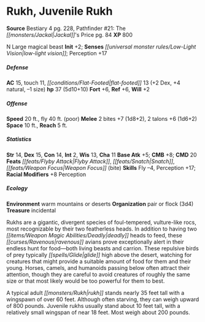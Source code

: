 ﻿---
cssclass: [monsters]
title1: Rukh, Juvenile Rukh
title2: Juvenile Rukh
CR: 3
sources:
- name: Bestiary 4
  page: 228
  link: http://paizo.com/products/btpy91ds?Pathfinder-Roleplaying-Game-Bestiary-4
- name: "Pathfinder #21: The Jackal's Price"
  page: 84
  link: http://paizo.com/pathfinder/adventurePath/legacyOfFire/v5748btpy87uv
XP: 800
alignment: N
size: Large
type: magical beast
initiative:
  bonus: 2
senses:
  low-light vision: true
AC:
  AC: 15
  touch: 11
  flat_footed: 13
  components:
    dex: 2
    natural: 4
    size: -1
HP:
  HP: 37
  long: 5d10+10
saves:
  fort: 6
  ref: 6
  will: 2
speeds:
  base: 20
  fly: 40
  fly_maneuverability: poor
attacks:
  melee:
  - - text: 2 bites +7 (1d8+2)
      entries:
      - - damage: 1d8+2
      count: 2
      attack: bites
      bonus:
      - 7
    - text: 2 talons +6 (1d6+2)
      entries:
      - - damage: 1d6+2
      count: 2
      attack: talons
      bonus:
      - 6
space: 10
reach: 5
ability_scores:
  STR: 14
  DEX: 15
  CON: 14
  INT: 2
  WIS: 13
  CHA: 11
BAB: 5
CMB: 8
CMD: 20
feats:
- name: Flyby Attack
- name: Snatch
- name: Weapon Focus (bite)
skills:
  Fly: -4
  Perception: 17
  _racial_mods:
    Perception:
      _: 8
ecology:
  environment: warm mountains or deserts
  organization: pair or flock (3d4)
  treasure_type: incidental
desc_long: |-
  Rukhs are a gigantic, divergent species of foul-tempered, vulture-like rocs, most recognizable by their two featherless heads. In addition to having two deadly heads to feed, these ravenous avians prove exceptionally alert in their endless hunt for food-both living beasts and carrion. These repulsive birds of prey typically glide high above the desert, watching for creatures that might provide a suitable amount of food for them and their young. Horses, camels, and humanoids passing below often attract their attention, though they are careful to avoid creatures of roughly the same size or that most likely would be too powerful for them to best.

  A typical adult rukh stands nearly 35 feet tall with a wingspawn of over 60 feet. Although often starving, they can weigh upward of 800 pounds. Juvenile rukhs usually stand about 10 feet tall, with a relatively small wingspan of near 18 feet. Most weigh about 200 pounds.

---

# Rukh, Juvenile Rukh

**Source** Bestiary 4 pg. 228, Pathfinder #21: The _[[monsters/Jackal|Jackal]]_'s Price pg. 84
**XP** 800

N Large magical beast
**Init** +2; **Senses** _[[universal monster rules/Low-Light Vision|low-light vision]]_; Perception +17

##### Defense

**AC** 15, touch 11, _[[conditions/Flat-Footed|flat-footed]]_ 13 (+2 Dex, +4 natural, –1 size)
**hp** 37 (5d10+10)
**Fort** +6, **Ref** +6, **Will** +2

##### Offense
**Speed** 20 ft., fly 40 ft. (poor)
**Melee** 2 bites +7 (1d8+2), 2 talons +6 (1d6+2)
**Space** 10 ft., **Reach** 5 ft.

##### Statistics
**Str** 14, **Dex** 15, **Con** 14, **Int** 2, **Wis** 13, **Cha** 11
**Base Atk** +5; **CMB** +8; **CMD** 20
**Feats** _[[feats/Flyby Attack|Flyby Attack]]_, _[[feats/Snatch|Snatch]]_, _[[feats/Weapon Focus|Weapon Focus]]_ (bite)
**Skills** Fly –4, Perception +17; **Racial Modifiers** +8 Perception

##### Ecology

**Environment** warm mountains or deserts
**Organization** pair or flock (3d4)
**Treasure** incidental

Rukhs are a gigantic, divergent species of foul-tempered, vulture-like rocs, most recognizable by their two featherless heads. In addition to having two _[[items/Weapon Magic Abilities/Deadly|deadly]]_ heads to feed, these _[[curses/Ravenous|ravenous]]_ avians prove exceptionally alert in their endless hunt for food—both living beasts and carrion. These repulsive birds of prey typically _[[spells/Glide|glide]]_ high above the desert, watching for creatures that might provide a suitable amount of food for them and their young. Horses, camels, and humanoids passing below often attract their attention, though they are careful to avoid creatures of roughly the same size or that most likely would be too powerful for them to best.

A typical adult _[[monsters/Rukh|rukh]]_ stands nearly 35 feet tall with a wingspawn of over 60 feet. Although often starving, they can weigh upward of 800 pounds. Juvenile rukhs usually stand about 10 feet tall, with a relatively small wingspan of near 18 feet. Most weigh about 200 pounds.